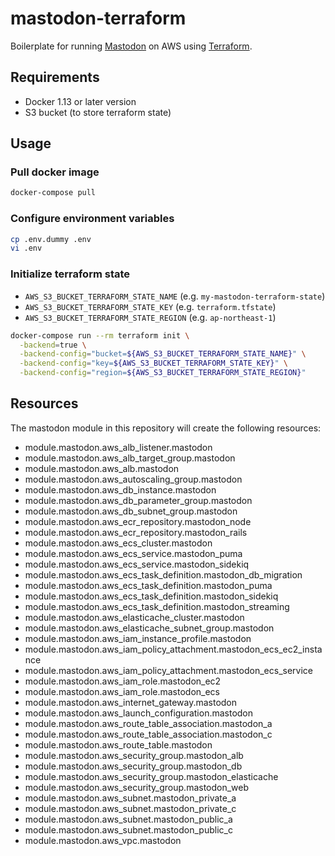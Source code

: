 # mastodon-terraform

Boilerplate for running [Mastodon](https://github.com/tootsuite/mastodon) on AWS using [Terraform](https://github.com/hashicorp/terraform).

## Requirements

- Docker 1.13 or later version
- S3 bucket (to store terraform state)

## Usage

### Pull docker image

```bash
docker-compose pull
```

### Configure environment variables

```bash
cp .env.dummy .env
vi .env
```

### Initialize terraform state

- `AWS_S3_BUCKET_TERRAFORM_STATE_NAME` (e.g. `my-mastodon-terraform-state`)
- `AWS_S3_BUCKET_TERRAFORM_STATE_KEY` (e.g. `terraform.tfstate`)
- `AWS_S3_BUCKET_TERRAFORM_STATE_REGION` (e.g. `ap-northeast-1`)

```bash
docker-compose run --rm terraform init \
  -backend=true \
  -backend-config="bucket=${AWS_S3_BUCKET_TERRAFORM_STATE_NAME}" \
  -backend-config="key=${AWS_S3_BUCKET_TERRAFORM_STATE_KEY}" \
  -backend-config="region=${AWS_S3_BUCKET_TERRAFORM_STATE_REGION}"
```

## Resources

The mastodon module in this repository will create the following resources:

- module.mastodon.aws_alb_listener.mastodon
- module.mastodon.aws_alb_target_group.mastodon
- module.mastodon.aws_alb.mastodon
- module.mastodon.aws_autoscaling_group.mastodon
- module.mastodon.aws_db_instance.mastodon
- module.mastodon.aws_db_parameter_group.mastodon
- module.mastodon.aws_db_subnet_group.mastodon
- module.mastodon.aws_ecr_repository.mastodon_node
- module.mastodon.aws_ecr_repository.mastodon_rails
- module.mastodon.aws_ecs_cluster.mastodon
- module.mastodon.aws_ecs_service.mastodon_puma
- module.mastodon.aws_ecs_service.mastodon_sidekiq
- module.mastodon.aws_ecs_task_definition.mastodon_db_migration
- module.mastodon.aws_ecs_task_definition.mastodon_puma
- module.mastodon.aws_ecs_task_definition.mastodon_sidekiq
- module.mastodon.aws_ecs_task_definition.mastodon_streaming
- module.mastodon.aws_elasticache_cluster.mastodon
- module.mastodon.aws_elasticache_subnet_group.mastodon
- module.mastodon.aws_iam_instance_profile.mastodon
- module.mastodon.aws_iam_policy_attachment.mastodon_ecs_ec2_instance
- module.mastodon.aws_iam_policy_attachment.mastodon_ecs_service
- module.mastodon.aws_iam_role.mastodon_ec2
- module.mastodon.aws_iam_role.mastodon_ecs
- module.mastodon.aws_internet_gateway.mastodon
- module.mastodon.aws_launch_configuration.mastodon
- module.mastodon.aws_route_table_association.mastodon_a
- module.mastodon.aws_route_table_association.mastodon_c
- module.mastodon.aws_route_table.mastodon
- module.mastodon.aws_security_group.mastodon_alb
- module.mastodon.aws_security_group.mastodon_db
- module.mastodon.aws_security_group.mastodon_elasticache
- module.mastodon.aws_security_group.mastodon_web
- module.mastodon.aws_subnet.mastodon_private_a
- module.mastodon.aws_subnet.mastodon_private_c
- module.mastodon.aws_subnet.mastodon_public_a
- module.mastodon.aws_subnet.mastodon_public_c
- module.mastodon.aws_vpc.mastodon
